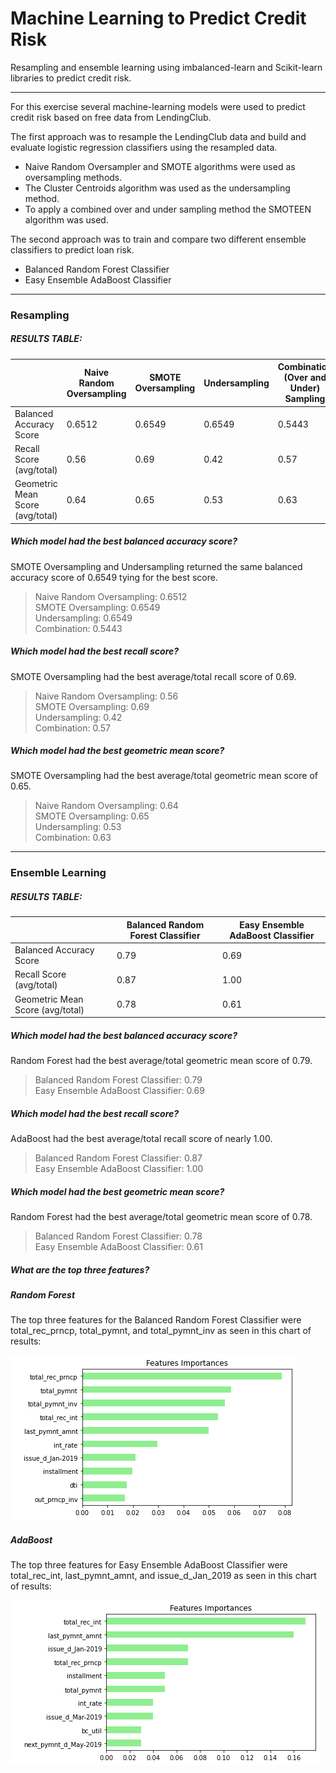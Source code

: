 # Machine Learning to Predict Credit Risk
Resampling and ensemble learning using imbalanced-learn and Scikit-learn libraries to predict credit risk.

---

For this exercise several machine-learning models were used to predict credit risk based on free data from LendingClub.

The first approach was to resample the LendingClub data and build and evaluate logistic regression classifiers using the resampled data.

* Naive Random Oversampler and SMOTE algorithms were used as oversampling methods.
* The Cluster Centroids algorithm was used as the undersampling method.
* To apply a combined over and under sampling method the SMOTEEN algorithm was used.

The second approach was to train and compare two different ensemble classifiers to predict loan risk.

* Balanced Random Forest Classifier
* Easy Ensemble AdaBoost Classifier

---

### Resampling

##### RESULTS TABLE:
|   | Naive Random Oversampling  | SMOTE Oversampling  | Undersampling  | Combination (Over and Under) Sampling  |
|---|---|---|---|---|
| Balanced Accuracy Score  | 0.6512  | 0.6549  | 0.6549  | 0.5443  |
| Recall Score (avg/total)  | 0.56  | 0.69  | 0.42  | 0.57  |
| Geometric Mean Score (avg/total)  | 0.64  | 0.65  | 0.53  | 0.63  |

##### Which model had the best balanced accuracy score?
SMOTE Oversampling and Undersampling returned the same balanced accuracy score of 0.6549 tying for the best score.
>
> Naive Random Oversampling: 0.6512 <br />
> SMOTE Oversampling: 0.6549 <br />
> Undersampling: 0.6549 <br />
> Combination: 0.5443 <br />
##### Which model had the best recall score?
SMOTE Oversampling had the best average/total recall score of 0.69.
>
> Naive Random Oversampling: 0.56 <br />
> SMOTE Oversampling: 0.69 <br />
> Undersampling: 0.42 <br />
> Combination: 0.57 <br />
##### Which model had the best geometric mean score?
SMOTE Oversampling had the best average/total geometric mean score of 0.65.
>
> Naive Random Oversampling: 0.64 <br />
> SMOTE Oversampling: 0.65 <br />
> Undersampling: 0.53 <br />
> Combination: 0.63 <br />

---

### Ensemble Learning

##### RESULTS TABLE:
|   | Balanced Random Forest Classifier  | Easy Ensemble AdaBoost Classifier  |
|---|---|---|
| Balanced Accuracy Score  | 0.79  | 0.69  |
| Recall Score (avg/total)  | 0.87  | 1.00  |
| Geometric Mean Score (avg/total)  | 0.78  | 0.61  |

##### Which model had the best balanced accuracy score?
Random Forest had the best average/total geometric mean score of 0.79.
> Balanced Random Forest Classifier: 0.79 <br />
> Easy Ensemble AdaBoost Classifier: 0.69 <br />
##### Which model had the best recall score?
AdaBoost had the best average/total recall score of nearly 1.00.
> Balanced Random Forest Classifier: 0.87 <br />
> Easy Ensemble AdaBoost Classifier: 1.00 <br />
##### Which model had the best geometric mean score?
Random Forest had the best average/total geometric mean score of 0.78.
> Balanced Random Forest Classifier: 0.78 <br />
> Easy Ensemble AdaBoost Classifier: 0.61 <br />

##### What are the top three features?

##### Random Forest

The top three features for the Balanced Random Forest Classifier were total_rec_prncp, total_pymnt, and total_pymnt_inv as seen in this chart of results:

![Random Forest Features Importances](Resources/Random_Forest_Top_Features.PNG)

##### AdaBoost

The top three features for Easy Ensemble AdaBoost Classifier were total_rec_int, last_pymnt_amnt, and issue_d_Jan_2019 as seen in this chart of results:

![AdaBoost Features Importances](Resources/AdaBoost_Top_Features.PNG)